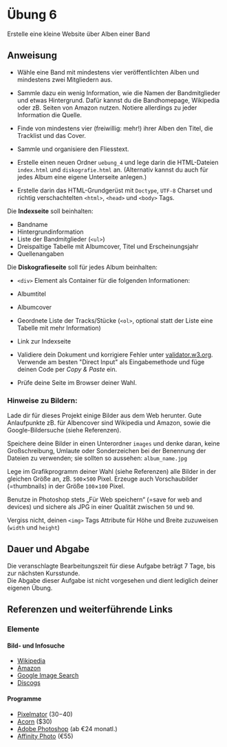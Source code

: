 # Übung 6

Erstelle eine kleine Website über Alben einer Band


## Anweisung

- Wähle eine Band mit mindestens vier veröffentlichten Alben und mindestens zwei Mitgliedern aus.

- Sammle dazu ein wenig Information, wie die Namen der Bandmitglieder und etwas Hintergrund. Dafür kannst du die Bandhomepage, Wikipedia oder zB. Seiten von Amazon nutzen. Notiere allerdings zu jeder Information die Quelle.

- Finde von mindestens vier (freiwillig: mehr!) ihrer Alben den Titel, die Tracklist und das Cover.

- Sammle und organisiere den Fliesstext.

- Erstelle einen neuen Ordner `uebung_4` und lege darin die HTML-Dateien `index.html` und `diskografie.html` an. (Alternativ kannst du auch für jedes Album eine eigene Unterseite anlegen.)

- Erstelle darin das HTML-Grundgerüst mit `Doctype`, `UTF-8` Charset und richtig verschachtelten `<html>`, `<head>` und `<body>` Tags.

Die **Indexseite** soll beinhalten:

- Bandname
- Hintergrundinformation
- Liste der Bandmitglieder (`<ul>`)
- Dreispaltige Tabelle mit Albumcover, Titel und Erscheinungsjahr
- Quellenangaben

Die **Diskografieseite** soll für jedes Album beinhalten:

- `<div>` Element als Container für die folgenden Informationen:
- Albumtitel
- Albumcover
- Geordnete Liste der Tracks/Stücke (`<ol>`, optional statt der Liste eine Tabelle mit mehr Information)
- Link zur Indexseite

- Validiere dein Dokument und korrigiere Fehler unter [validator.w3.org](http://validator.w3.org/). Verwende am besten "Direct Input" als Eingabemethode und füge deinen Code per *Copy & Paste* ein.

- Prüfe deine Seite im Browser deiner Wahl.


### Hinweise zu Bildern:

Lade dir für dieses Projekt einige Bilder aus dem Web herunter. Gute Anlaufpunkte zB. für Albencover sind Wikipedia und Amazon, sowie die Google-Bildersuche (siehe Referenzen).

Speichere deine Bilder in einen Unterordner `images` und denke daran, keine Großschreibung, Umlaute oder Sonderzeichen bei der Benennung der Dateien zu verwenden; sie sollten so aussehen: `album_name.jpg`

Lege im Grafikprogramm deiner Wahl (siehe Referenzen) alle Bilder in der gleichen Größe an, zB. `500`×`500` Pixel. Erzeuge auch Vorschaubilder (=thumbnails) in der Größe `100`×`100` Pixel.

Benutze in Photoshop stets „Für Web speichern“ (=save for web and devices) und sichere als JPG in einer Qualität zwischen `50` und `90`.

Vergiss nicht, deinen `<img>` Tags Attribute für Höhe und Breite zuzuweisen (`width` und `height`)


## Dauer und Abgabe

Die veranschlagte Bearbeitungszeit für diese Aufgabe beträgt 7 Tage, bis zur nächsten Kursstunde.  
Die Abgabe dieser Aufgabe ist nicht vorgesehen und dient lediglich deiner eigenen Übung.

## Referenzen und weiterführende Links

### Elemente

#### Bild- und Infosuche

- [Wikipedia](https://www.wikipedia.org/)
- [Amazon](https://smile.amazon.de/)
- [Google Image Search](https://images.google.com/)
- [Discogs](https://www.discogs.com/)

#### Programme

- [Pixelmator](http://www.pixelmator.com/) ($30-$40)
- [Acorn](https://flyingmeat.com/acorn/) ($30)
- [Adobe Photoshop](https://www.adobe.com/de/products/photoshop.html) (ab €24 monatl.)
- [Affinity Photo](https://affinity.serif.com/de/photo/) (€55)
